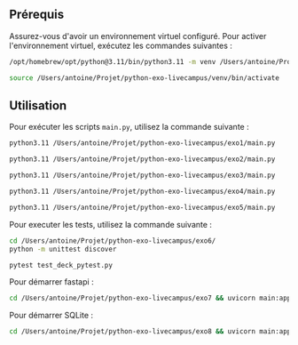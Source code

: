 ## Prérequis

Assurez-vous d'avoir un environnement virtuel configuré. Pour activer l'environnement virtuel, exécutez les commandes suivantes :

```bash
/opt/homebrew/opt/python@3.11/bin/python3.11 -m venv /Users/antoine/Projet/python-exo-livecampus/venv
```

```bash
source /Users/antoine/Projet/python-exo-livecampus/venv/bin/activate
```

## Utilisation

Pour exécuter les scripts `main.py`, utilisez la commande suivante :

```bash
python3.11 /Users/antoine/Projet/python-exo-livecampus/exo1/main.py
```

```bash
python3.11 /Users/antoine/Projet/python-exo-livecampus/exo2/main.py
```

```bash
python3.11 /Users/antoine/Projet/python-exo-livecampus/exo3/main.py
```

```bash
python3.11 /Users/antoine/Projet/python-exo-livecampus/exo4/main.py
```

```bash
python3.11 /Users/antoine/Projet/python-exo-livecampus/exo5/main.py
```

Pour executer les tests, utilisez la commande suivante :

```bash
cd /Users/antoine/Projet/python-exo-livecampus/exo6/
python -m unittest discover
```

```bash
pytest test_deck_pytest.py
```

Pour démarrer fastapi :

```bash
cd /Users/antoine/Projet/python-exo-livecampus/exo7 && uvicorn main:app --reload
```

Pour démarrer SQLite :

```bash
cd /Users/antoine/Projet/python-exo-livecampus/exo8 && uvicorn main:app --reload
```

